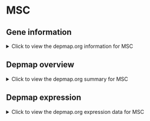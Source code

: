 <h1>MSC</h1>

<h2>Gene information</h2>
<details>
  <summary>Click to view the depmap.org information for MSC</summary>
  <iframe src="https://depmap.org/portal/gene/MSC?tab=about" style="border:none;width:100%;height:800px"></iframe>
</details>

<h2>Depmap overview</h2>
<details>
  <summary>Click to view the depmap.org summary for MSC</summary>
  <iframe src="https://depmap.org/portal/gene/MSC?tab=overview" style="border:none;width:100%;height:800px"></iframe>
</details>

<h2>Depmap expression</h2>
<details>
  <summary>Click to view the depmap.org expression data for MSC</summary>
  <iframe src="https://depmap.org/portal/gene/MSC?tab=characterization" style="border:none;width:100%;height:800px"></iframe>
</details>


<!--
<h2>Reactome Pathway diagram</h2>
<details>
  <summary>Click to view Reactome pathway for MSC</summary>
  PNAME
</details>
-->


